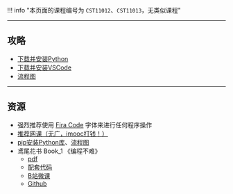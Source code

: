 !!! info "本页面的课程编号为 `CST11012`、`CST11013`，无类似课程"

---

## 攻略
- [下载并安装Python](../../技巧/下载并安装Python.md)
- [下载并安装VSCode](../../技巧/下载并安装VSCode.md)
- [流程图](../../技巧/流程图.md)

---

## 资源
- 强烈推荐使用 [Fira Code](../../技巧/下载并安装FiraCode.md) 字体来进行任何程序操作
- [推荐网课（无广，imooc打钱！）](https://www.imooc.com/learn/1261)  
- [pip安装Python库](../../技巧/pip安装Python库.md)、[流程图](../../技巧/流程图.md)
- 鸢尾花书 Book_1 《编程不难》  
    - [pdf](https://vercel-chi-kohl.vercel.app/lanzouyunapi.php?data=https://cqu-openlib.lanzout.com/ifTOc1upbsbc&redirect=1)  
    - [配套代码](https://vercel-chi-kohl.vercel.app/lanzouyunapi.php?data=https://cqu-openlib.lanzout.com/i4Wu51upbtsf&redirect=1)  
    - [B站微课](https://space.bilibili.com/513194466)  
    - [Github](https://github.com/Visualize-ML/Book1_Python-For-Beginners)  